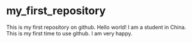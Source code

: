 # my_first_repository
This is my first repository on github.
Hello world!
I am a student in China. This is my first time to use github. I am very happy.
